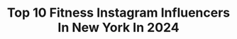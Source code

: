 ---
title: Top 10 Fitness Instagram Influencers In New York In 2024
description: >-
  Find top fitness Instagram influencers in New York in 2024. Most popular hashtags: #newyork #fitness #newyorkcity #photography.
platform: Instagram
hits: 637
text_top: See the best Instagram profiles on inBeat.
text_bottom: Our platform holds 637 Instagram influencers like this in New York, United States for you to connect with.
profiles:
  - username: "pro_fitgymli"
    fullname: >-
      Pro Fit Gym🇺🇸
    bio: >-
      OPEN 2️⃣4️⃣ 7️⃣💯 Pro-Fit BOXING🥊 @hummusfit MealPrep🥙 Nom Best Gym LI ‘21 '22 '23 '24 LI Steel Paradise 🏖️ PT~Powerlifting🏋️Group❎ On Deck📍Ronkonkoma
    location: "United States"
    followers: 16017
    engagement: 271
    commentsToLikes: 0.035435
    id: ckqapv4mnknle0j23wbnsw539
    verified: false
    hashtags: "#instafit, #instagym, #veterans, #workout"
  - username: "liftwithlala"
    fullname: >-
      LALA
    bio: >-
      •Strength Coach •LW Amateur Strongwoman •Training + Development @DOGPOUND •Empowering Women through LIFTING
    location: "United States"
    followers: 13113
    engagement: 386
    commentsToLikes: 0.073579
    id: ckaoso3uwsbq00i78ajva24zl
    verified: false
    hashtags: "#summer, #madeinusa, #personaltrainer, #dogpound"
  - username: "osamoje"
    fullname: >-
      Grow With O
    bio: >-
      Master of Public Health & Certified Personal Trainer I enjoy exercising mind, body, and spirit. 🇳🇬 ⬇️GROWTH STARTS HERE ⬇️
    location: "United States"
    followers: 57279
    engagement: 310
    commentsToLikes: 0.058140
    id: ck6ufc1gfw5en0j71stpfog74
    verified: true
    hashtags: "#growwitho, #grow, #aesthetic, #bodybuilding"
  - username: "realkvindehintern"
    fullname: >-
      Astrid the Viking (check my reel with 130M views )
    bio: >-
      Lifestyle, travel, fashion and happiness (Natural) Writing my first book @vikingastryr.of ⬅️ link to my other platforms
    location: "United States"
    followers: 1371635
    engagement: 594
    commentsToLikes: 0.011886
    id: cl1uqztl7ctd60i23pymysupr
    verified: false
    hashtags: "#curvygirl, #lasvegas, #curvy, #travel"
  - username: "boygods_"
    fullname: >-
      Boy Gods
    bio: >-
      Celebrating male beauty. Profile pic @alvarolaynez97 #🇪🇸 No tattoos or mirror selfies.
    location: "United States"
    followers: 88783
    engagement: 82
    commentsToLikes: 0.022653
    id: ckp6angp9x94w0j23366kphhq
    verified: false
    hashtags: "#beautiful, #brasileir, #lindo, #hermoso"
  - username: "shoutout_ig_promotter"
    fullname: >-
      Shoutout ig promotter
    bio: >-
      DM FOR WORLDWIDE PROMOTION ❤️ onlyfans🇺🇸 suicide🇨🇦 mym.fans 🇬🇧 Milf🇨🇺 fitness 🇦🇺 exclusive creator🇵🇷 7MILLION NETWORK WORLDWIDE
    location: "United States"
    followers: 627714
    engagement: 74
    commentsToLikes: 0.040211
    id: ck0w6bc887rfd0i191gu0mqc5
    verified: false
    hashtags: "#explorepage, #unicornmom, #followforfollowback, #blonde"
  - username: "greenpointers"
    fullname: >-
      greenpointers
    bio: >-
      North Brooklyn hyperlocal news: Events, arts & culture, food & drink, community. Greenpoint & Williamsburg #SupportLocalNews Donate👇
    location: "United States"
    followers: 67384
    engagement: 242
    commentsToLikes: 0.035661
    id: ck14kwkhwrofs0i194gthx8p6
    verified: false
    hashtags: "#brooklynartists, #williamsburgbrooklyn, #greenpointers, #nyc"
  - username: "hungryrabbitnyc"
    fullname: >-
      Ken
    bio: >-
      Hungry for what life has to offer .............. . Food | Travel | Fitness 📍New York . #hRtravels #hungryrabbitnyc .
    location: "United States"
    followers: 45867
    engagement: 131
    commentsToLikes: 0.014847
    id: ck6u88mknq2r20j710esgghf9
    verified: false
    hashtags: "#eatingnyc, #tastingtable, #nycfat, #feedfeed"
  - username: "newyorker"
    fullname: >-
      NewYorker🗽
    bio: >-
      From New York
    location: "United States"
    followers: 75721
    engagement: 282
    commentsToLikes: 0.022508
    id: ck55l2hm90lhu0i115kx06ebk
    verified: false
    hashtags: "#city, #midtown, #brooklyn, #fitness"
  - username: "mckennajoy_"
    fullname: >-
      McKenna Joy
    bio: >-
      🇺🇸@emgmodels @gustavogranadosmgmt @longislandmodels.inc @nvmodels @heymantalentagency @uniquemodelsgr 🇨🇦@iconmodelmanagement 🇹🇷@hilltopmodelofficial
    location: "United States"
    followers: 14077
    engagement: 472
    commentsToLikes: 0.482172
    id: ck8t2bbp1yttm0j78nai30wfa
    verified: false
    hashtags: "#art, #fitness, #portraitphotographer, #newyork"
---